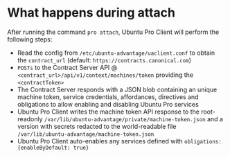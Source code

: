 # What happens during attach

After running the command `pro attach`, Ubuntu Pro Client will perform the
following steps:

* Read the config from `/etc/ubuntu-advantage/uaclient.conf` to obtain
  the `contract_url` (default: `https://contracts.canonical.com`)
* `POSTs` to the Contract Server API @
  `<contract_url>/api/v1/context/machines/token` providing the `<contractToken>`
* The Contract Server responds with a JSON blob containing an unique machine
  token, service credentials, affordances, directives and obligations to allow
  enabling and disabling Ubuntu Pro services
* Ubuntu Pro Client writes the machine token API response to the root-readonly
  `/var/lib/ubuntu-advantage/private/machine-token.json` and a version with
  secrets redacted to the world-readable file
  `/var/lib/ubuntu-advantage/machine-token.json`
* Ubuntu Pro Client auto-enables any services defined with
  `obligations:{enableByDefault: true}`
